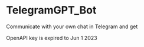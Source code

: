 # TelegramGPT_Bot

Communicate with your own chat in Telegram and get

OpenAPI key is expired to Jun 1 2023
